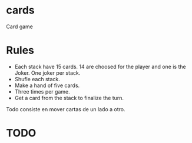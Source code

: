 # cards

Card game

# Rules

- Each stack have 15 cards. 14 are choosed for the player and one is the Joker.
  One joker per stack.
- Shufle each stack.
- Make a hand of five cards.
- Three times per game.
- Get a card from the stack to finalize the turn.

Todo consiste en mover cartas de un lado a otro.

# TODO
